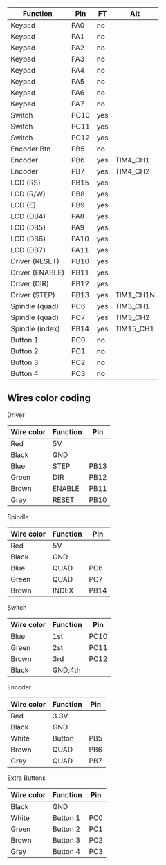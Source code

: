 | Function      | Pin | FT | Alt     |
| --------------|-----|----|---------|
|Keypad         |PA0  |no  |         |
|Keypad         |PA1  |no  |         |
|Keypad         |PA2  |no  |         |
|Keypad         |PA3  |no  |         |
|Keypad         |PA4  |no  |         |
|Keypad         |PA5  |no  |         |
|Keypad         |PA6  |no  |         |
|Keypad         |PA7  |no  |         |
|Switch         |PC10 |yes |         |
|Switch         |PC11 |yes |         |
|Switch         |PC12 |yes |         |
|Encoder Btn    |PB5  |no  |         |
|Encoder        |PB6  |yes |TIM4_CH1 |
|Encoder        |PB7  |yes |TIM4_CH2 |
|LCD (RS)       |PB15 |yes |         |
|LCD (R/W)      |PB8  |yes |         |
|LCD (E)        |PB9  |yes |         |
|LCD (DB4)      |PA8  |yes |         |
|LCD (DB5)      |PA9  |yes |         |
|LCD (DB6)      |PA10 |yes |         |
|LCD (DB7)      |PA11 |yes |         |
|Driver (RESET) |PB10 |yes |         |
|Driver (ENABLE)|PB11 |yes |         |
|Driver (DIR)   |PB12 |yes |         |
|Driver (STEP)  |PB13 |yes |TIM1_CH1N|
|Spindle (quad) |PC6  |yes |TIM3_CH1 |
|Spindle (quad) |PC7  |yes |TIM3_CH2 |
|Spindle (index)|PB14 |yes |TIM15_CH1|
|Button 1       |PC0  |no  |         |
|Button 2       |PC1  |no  |         |
|Button 3       |PC2  |no  |         |
|Button 4       |PC3  |no  |         |


Wires color coding
------------------

Driver

|Wire color|Function|Pin |
|----------|--------|----|
|Red       |5V      |    |
|Black     |GND     |    |
|Blue      |STEP    |PB13|
|Green     |DIR     |PB12|
|Brown     |ENABLE  |PB11|
|Gray      |RESET   |PB10|

Spindle

|Wire color|Function|Pin |
|----------|--------|----|
|Red       |5V      |    |
|Black     |GND     |    |
|Blue      |QUAD    |PC6 |
|Green     |QUAD    |PC7 |
|Brown     |INDEX   |PB14|

Switch

|Wire color|Function|Pin |
|----------|--------|----|
|Blue      |1st     |PC10|
|Green     |2st     |PC11|
|Brown     |3rd     |PC12|
|Black     |GND,4th |    |

Encoder

|Wire color|Function|Pin |
|----------|--------|----|
|Red       |3.3V    |    |
|Black     |GND     |    |
|White     |Button  |PB5 |
|Brown     |QUAD    |PB6 |
|Gray      |QUAD    |PB7 |

Extra Buttons

|Wire color|Function|Pin |
|----------|--------|----|
|Black     |GND     |    |
|White     |Button 1|PC0 |
|Green     |Button 2|PC1 |
|Brown     |Button 3|PC2 |
|Gray      |Button 4|PC3 |

